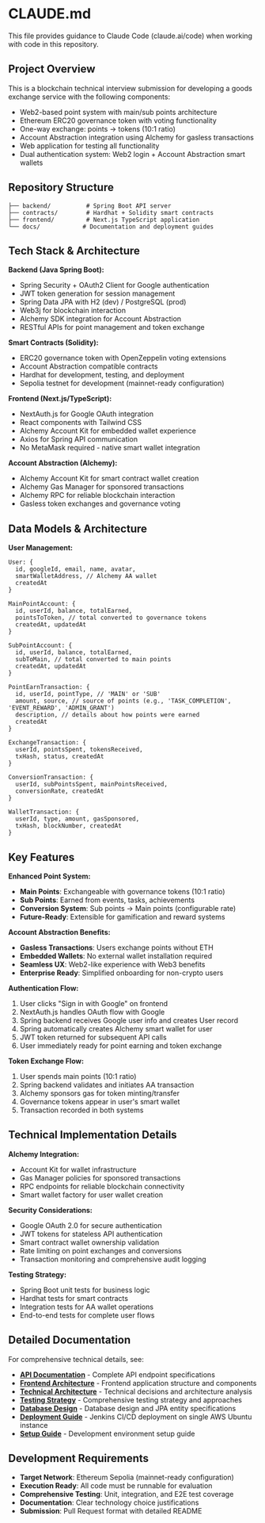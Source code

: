 # CLAUDE.md

This file provides guidance to Claude Code (claude.ai/code) when working with code in this repository.

## Project Overview

This is a blockchain technical interview submission for developing a goods exchange service with the following components:
- Web2-based point system with main/sub points architecture
- Ethereum ERC20 governance token with voting functionality
- One-way exchange: points → tokens (10:1 ratio)
- Account Abstraction integration using Alchemy for gasless transactions
- Web application for testing all functionality
- Dual authentication system: Web2 login + Account Abstraction smart wallets

## Repository Structure

```
├── backend/          # Spring Boot API server
├── contracts/        # Hardhat + Solidity smart contracts
├── frontend/         # Next.js TypeScript application
└── docs/            # Documentation and deployment guides
```

## Tech Stack & Architecture

**Backend (Java Spring Boot):**
- Spring Security + OAuth2 Client for Google authentication
- JWT token generation for session management
- Spring Data JPA with H2 (dev) / PostgreSQL (prod)
- Web3j for blockchain interaction
- Alchemy SDK integration for Account Abstraction
- RESTful APIs for point management and token exchange

**Smart Contracts (Solidity):**
- ERC20 governance token with OpenZeppelin voting extensions
- Account Abstraction compatible contracts
- Hardhat for development, testing, and deployment
- Sepolia testnet for development (mainnet-ready configuration)

**Frontend (Next.js/TypeScript):**
- NextAuth.js for Google OAuth integration
- React components with Tailwind CSS
- Alchemy Account Kit for embedded wallet experience
- Axios for Spring API communication
- No MetaMask required - native smart wallet integration

**Account Abstraction (Alchemy):**
- Alchemy Account Kit for smart contract wallet creation
- Alchemy Gas Manager for sponsored transactions
- Alchemy RPC for reliable blockchain interaction
- Gasless token exchanges and governance voting

## Data Models & Architecture

**User Management:**
```
User: {
  id, googleId, email, name, avatar,
  smartWalletAddress, // Alchemy AA wallet
  createdAt
}

MainPointAccount: {
  id, userId, balance, totalEarned,
  pointsToToken, // total converted to governance tokens
  createdAt, updatedAt
}

SubPointAccount: {
  id, userId, balance, totalEarned,
  subToMain, // total converted to main points
  createdAt, updatedAt
}

PointEarnTransaction: {
  id, userId, pointType, // 'MAIN' or 'SUB'
  amount, source, // source of points (e.g., 'TASK_COMPLETION', 'EVENT_REWARD', 'ADMIN_GRANT')
  description, // details about how points were earned
  createdAt
}

ExchangeTransaction: {
  userId, pointsSpent, tokensReceived,
  txHash, status, createdAt
}

ConversionTransaction: {
  userId, subPointsSpent, mainPointsReceived,
  conversionRate, createdAt
}

WalletTransaction: {
  userId, type, amount, gasSponsored,
  txHash, blockNumber, createdAt
}
```

## Key Features

**Enhanced Point System:**
- **Main Points**: Exchangeable with governance tokens (10:1 ratio)
- **Sub Points**: Earned from events, tasks, achievements
- **Conversion System**: Sub points → Main points (configurable rate)
- **Future-Ready**: Extensible for gamification and reward systems

**Account Abstraction Benefits:**
- **Gasless Transactions**: Users exchange points without ETH
- **Embedded Wallets**: No external wallet installation required
- **Seamless UX**: Web2-like experience with Web3 benefits
- **Enterprise Ready**: Simplified onboarding for non-crypto users

**Authentication Flow:**
1. User clicks "Sign in with Google" on frontend
2. NextAuth.js handles OAuth flow with Google
3. Spring backend receives Google user info and creates User record
4. Spring automatically creates Alchemy smart wallet for user
5. JWT token returned for subsequent API calls
6. User immediately ready for point earning and token exchange

**Token Exchange Flow:**
1. User spends main points (10:1 ratio)
2. Spring backend validates and initiates AA transaction
3. Alchemy sponsors gas for token minting/transfer
4. Governance tokens appear in user's smart wallet
5. Transaction recorded in both systems

## Technical Implementation Details

**Alchemy Integration:**
- Account Kit for wallet infrastructure
- Gas Manager policies for sponsored transactions
- RPC endpoints for reliable blockchain connectivity
- Smart wallet factory for user wallet creation

**Security Considerations:**
- Google OAuth 2.0 for secure authentication
- JWT tokens for stateless API authentication
- Smart contract wallet ownership validation
- Rate limiting on point exchanges and conversions
- Transaction monitoring and comprehensive audit logging

**Testing Strategy:**
- Spring Boot unit tests for business logic
- Hardhat tests for smart contracts
- Integration tests for AA wallet operations
- End-to-end tests for complete user flows

## Detailed Documentation

For comprehensive technical details, see:
- **[API Documentation](./claudemds/CLAUDE-API.md)** - Complete API endpoint specifications
- **[Frontend Architecture](./claudemds/CLAUDE-FRONTEND.md)** - Frontend application structure and components
- **[Technical Architecture](./claudemds/CLAUDE-ARCHITECTURE.md)** - Technical decisions and architecture analysis
- **[Testing Strategy](./claudemds/CLAUDE-TESTING.md)** - Comprehensive testing strategy and approaches
- **[Database Design](./claudemds/CLAUDE-DATABASE.md)** - Database design and JPA entity specifications
- **[Deployment Guide](./claudemds/CLAUDE-DEPLOYMENT.md)** - Jenkins CI/CD deployment on single AWS Ubuntu instance
- **[Setup Guide](./claudemds/CLAUDE-SETUP.md)** - Development environment setup guide

## Development Requirements

- **Target Network**: Ethereum Sepolia (mainnet-ready configuration)
- **Execution Ready**: All code must be runnable for evaluation
- **Comprehensive Testing**: Unit, integration, and E2E test coverage
- **Documentation**: Clear technology choice justifications
- **Submission**: Pull Request format with detailed README